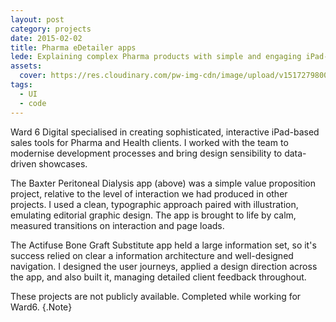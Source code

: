 ```yaml
---
layout: post
category: projects
date: 2015-02-02
title: Pharma eDetailer apps
lede: Explaining complex Pharma products with simple and engaging iPad-based stories.
assets: 
  cover: https://res.cloudinary.com/pw-img-cdn/image/upload/v1517279800/okok/pharmaceutical-edetailers-hero-1.png
tags: 
  - UI
  - code
---
```


<!-- <Media ratio="1500/2500" image="https://res.cloudinary.com/pw-img-cdn/image/upload/v1517279800/okok/pharmaceutical-edetailers-hero-1.png" /> -->

Ward 6 Digital specialised in creating sophisticated, interactive iPad-based sales tools for Pharma and Health clients. I worked with the team to modernise development processes and bring design sensibility to data-driven showcases.

<MediaVideo src="286990224" ratio="556.92/744" />

The Baxter Peritoneal Dialysis app (above) was a simple value proposition project, relative to the level of interaction we had produced in other projects. I used a clean, typographic approach paired with illustration, emulating editorial graphic design. The app is brought to life by calm, measured transitions on interaction and page loads.

<MediaVideo src="286993038" ratio="556.92/744" />

The Actifuse Bone Graft Substitute app held a large information set, so it's success relied on clear a information architecture and well-designed navigation. I designed the user journeys, applied a design direction across the app, and also built it, managing detailed client feedback throughout.

<!-- @[MarkdownNote](note="These projects are not publicly available. Completed in collaboration with Grant Foster, Jason Armstrong, Jonathan Palasty, Cynthia Sánchez García and Antonio de Perio while working for Ward6.") -->

These projects are not publicly available. Completed while working for Ward6. {.Note}

<script>
import Media from "../../src/components/Media";
import MediaVideo from "../../src/components/MediaVideo";
import PostButton from "../../src/components/PostButton";
export default {
  components: {
    Media,
    MediaVideo,
    PostButton,
  }
}
</script>
